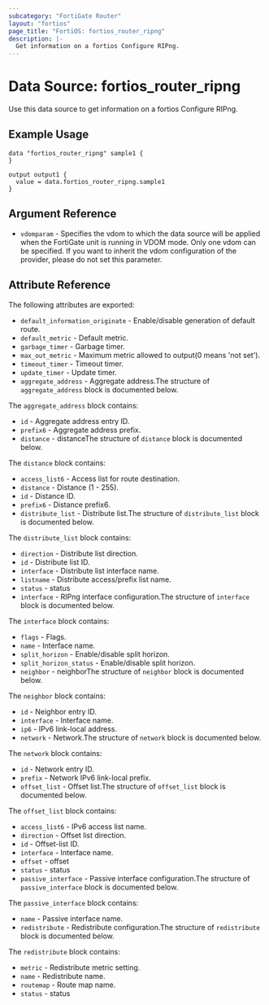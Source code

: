 ```yaml
---
subcategory: "FortiGate Router"
layout: "fortios"
page_title: "FortiOS: fortios_router_ripng"
description: |-
  Get information on a fortios Configure RIPng.
---
```


# Data Source: fortios_router_ripng
Use this data source to get information on a fortios Configure RIPng.

## Example Usage

```hcl
data "fortios_router_ripng" sample1 {
}

output output1 {
  value = data.fortios_router_ripng.sample1
}
```

## Argument Reference

* `vdomparam` - Specifies the vdom to which the data source will be applied when the FortiGate unit is running in VDOM mode. Only one vdom can be specified. If you want to inherit the vdom configuration of the provider, please do not set this parameter.

## Attribute Reference

The following attributes are exported:

* `default_information_originate` - Enable/disable generation of default route.
* `default_metric` - Default metric.
* `garbage_timer` - Garbage timer.
* `max_out_metric` - Maximum metric allowed to output(0 means 'not set').
* `timeout_timer` - Timeout timer.
* `update_timer` - Update timer.
* `aggregate_address` - Aggregate address.The structure of `aggregate_address` block is documented below.

The `aggregate_address` block contains:

* `id` - Aggregate address entry ID.
* `prefix6` - Aggregate address prefix.
* `distance` - distanceThe structure of `distance` block is documented below.

The `distance` block contains:

* `access_list6` - Access list for route destination.
* `distance` - Distance (1 - 255).
* `id` - Distance ID.
* `prefix6` - Distance prefix6.
* `distribute_list` - Distribute list.The structure of `distribute_list` block is documented below.

The `distribute_list` block contains:

* `direction` - Distribute list direction.
* `id` - Distribute list ID.
* `interface` - Distribute list interface name.
* `listname` - Distribute access/prefix list name.
* `status` - status
* `interface` - RIPng interface configuration.The structure of `interface` block is documented below.

The `interface` block contains:

* `flags` - Flags.
* `name` - Interface name.
* `split_horizon` - Enable/disable split horizon.
* `split_horizon_status` - Enable/disable split horizon.
* `neighbor` - neighborThe structure of `neighbor` block is documented below.

The `neighbor` block contains:

* `id` - Neighbor entry ID.
* `interface` - Interface name.
* `ip6` - IPv6 link-local address.
* `network` - Network.The structure of `network` block is documented below.

The `network` block contains:

* `id` - Network entry ID.
* `prefix` - Network IPv6 link-local prefix.
* `offset_list` - Offset list.The structure of `offset_list` block is documented below.

The `offset_list` block contains:

* `access_list6` - IPv6 access list name.
* `direction` - Offset list direction.
* `id` - Offset-list ID.
* `interface` - Interface name.
* `offset` - offset
* `status` - status
* `passive_interface` - Passive interface configuration.The structure of `passive_interface` block is documented below.

The `passive_interface` block contains:

* `name` - Passive interface name.
* `redistribute` - Redistribute configuration.The structure of `redistribute` block is documented below.

The `redistribute` block contains:

* `metric` - Redistribute metric setting.
* `name` - Redistribute name.
* `routemap` - Route map name.
* `status` - status
